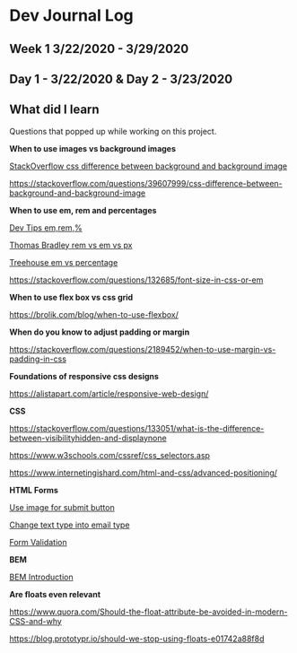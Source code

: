 # Dev Journal Log

## Week 1 3/22/2020 - 3/29/2020

## Day 1 - 3/22/2020 & Day 2 - 3/23/2020

## What did I learn

Questions that popped up while working on this project.

**When to use images vs background images**

[StackOverflow css difference between background and background image](https://stackoverflow.com/questions/39607999/css-difference-between-background-and-background-image)

https://stackoverflow.com/questions/39607999/css-difference-between-background-and-background-image

**When to use em, rem and percentages**

[Dev Tips em,rem,%](https://www.youtube.com/watch?v=qrduUUdxBSY)

[Thomas Bradley rem vs em vs px](https://www.youtube.com/watch?v=vy-lRUMpEOs)

[Treehouse em vs percentage](https://teamtreehouse.com/community/em-vs-percentage)

https://stackoverflow.com/questions/132685/font-size-in-css-or-em

**When to use flex box vs css grid**

https://brolik.com/blog/when-to-use-flexbox/

**When do you know to adjust padding or margin**

https://stackoverflow.com/questions/2189452/when-to-use-margin-vs-padding-in-css

**Foundations of responsive css designs**

https://alistapart.com/article/responsive-web-design/

**CSS**

https://stackoverflow.com/questions/133051/what-is-the-difference-between-visibilityhidden-and-displaynone

https://www.w3schools.com/cssref/css_selectors.asp

https://www.internetingishard.com/html-and-css/advanced-positioning/

**HTML Forms**

[Use image for submit button](https://www.youtube.com/watch?v=bb4NqVycr-4)

[Change text type into email type](https://www.w3schools.com/tags/att_input_type_email.asp)

[Form Validation](https://developer.mozilla.org/en-US/docs/Learn/Forms/Form_validation)

**BEM**

[BEM Introduction](http://getbem.com/introduction/)

**Are floats even relevant**

https://www.quora.com/Should-the-float-attribute-be-avoided-in-modern-CSS-and-why

https://blog.prototypr.io/should-we-stop-using-floats-e01742a88f8d
